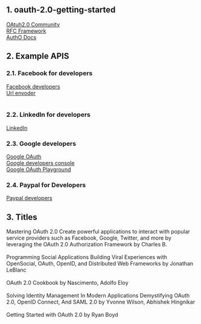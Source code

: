 ## 1. oauth-2.0-getting-started
[OAtuh2.0 Community](https://oauth.net/2/)<br>
[RFC Framework](https://tools.ietf.org/html/rfc6749)<br>
[AuthO Docs](https://auth0.com/docs/protocols/protocol-oauth2)

## 2. Example APIS
### 2.1. Facebook for developers
[Facebook developers](https://developers.facebook.com/)<br>
[Url envoder](https://www.urlencoder.org/)<br><br>
### 2.2. LinkedIn for developers
[LinkedIn](https://www.linkedin.com/developers/)
### 2.3. Google developers
[Google OAuth](https://developers.google.com/identity/protocols/oauth2)<br>
[Google developers console](https://console.developers.google.com/)<br>
[Google OAuth Playground](https://developers.google.com/oauthplayground/)<br>
### 2.4. Paypal for Developers
[Paypal developers](https://developer.paypal.com/home)
## 3. Titles
Mastering OAuth 2.0 Create powerful applications to interact with popular service providers such as Facebook, Google, Twitter, and more by leveraging the OAuth 2.0 Authorization Framework by Charles B.<br><br>
Programming Social Applications Building Viral Experiences with OpenSocial, OAuth, OpenID, and Distributed Web Frameworks by Jonathan LeBlanc<br><br>
OAuth 2.0 Cookbook by Nascimento, Adolfo Eloy<br><br>
Solving Identity Management In Modern Applications Demystifying OAuth 2.0, OpenID Connect, And SAML 2.0 by Yvonne Wilson, Abhishek Hingnikar<br><br>
Getting Started with OAuth 2.0 by Ryan Boyd<br>

